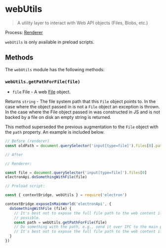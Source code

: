 # webUtils

> A utility layer to interact with Web API objects (Files, Blobs, etc.)

Process: [Renderer](../glossary.md#renderer-process)

`webUtils` is only available in preload scripts.

## Methods

The `webUtils` module has the following methods:

### `webUtils.getPathForFile(file)`

* `file` File - A web [File](https://developer.mozilla.org/en-US/docs/Web/API/File) object.

Returns `string` - The file system path that this `File` object points to. In the case where the object passed in is not a `File` object an exception is thrown. In the case where the File object passed in was constructed in JS and is not backed by a file on disk an empty string is returned.

This method superseded the previous augmentation to the `File` object with the `path` property.  An example is included below.

```js @ts-nocheck
// Before (renderer)
const oldPath = document.querySelector('input[type=file]').files[0].path
```

```js @ts-nocheck
// After

// Renderer:

const file = document.querySelector('input[type=file]').files[0]
electronApi.doSomethingWithFile(file)

// Preload script:

const { contextBridge, webUtils } = require('electron')

contextBridge.exposeInMainWorld('electronApi', {
  doSomethingWithFile (file) {
    // It's best not to expose the full file path to the web content if
    // possible.
    const path = webUtils.getPathForFile(file)
    // Do something with the path, e.g., send it over IPC to the main process.
    // It's best not to expose the full file path to the web content if possible.
  }
})
```
